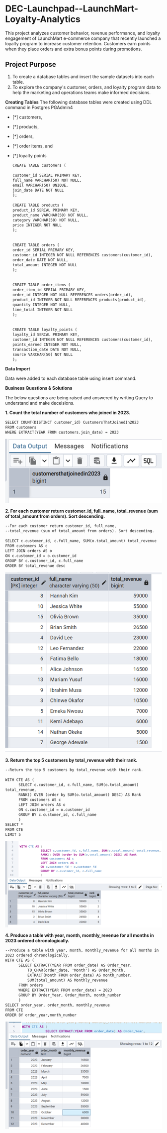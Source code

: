 # DEC-Launchpad--LaunchMart-Loyalty-Analytics
This project analyzes customer behavior, revenue performance, and loyalty engagement of LaunchMart e-commerce company that recently launched a loyalty program to increase customer retention. Customers earn points when they place orders and extra bonus points during promotions. 

## Project Purpose
1. To create a database tables and insert the sample datasets into each table.
2. To explore the company's customer, orders, and loyalty program data to help the marketing and operations teams make informed decisions.

**Creating Tables**
The following database tables were created using DDL command in Postgres PGAdmin4

- [*] customers,
- [*] products,
- [*] orders,
- [*] order items, and
- [*] loyalty points


      CREATE TABLE customers (

      customer_id SERIAL PRIMARY KEY,
      full_name VARCHAR(50) NOT NULL,
      email VARCHAR(50) UNIQUE,
      join_date DATE NOT NULL
      );
    
      CREATE TABLE products (
      product_id SERIAL PRIMARY KEY,
      product_name VARCHAR(50) NOT NULL,
      category VARCHAR(50) NOT NULL,
      price INTEGER NOT NULL
      );
      
      
      CREATE TABLE orders (
      order_id SERIAL PRIMARY KEY,
      customer_id INTEGER NOT NULL REFERENCES customers(customer_id),
      order_date DATE NOT NULL,
      total_amount INTEGER NOT NULL
      );
      
      
      CREATE TABLE order_items (
      order_item_id SERIAL PRIMARY KEY,
      order_id INTEGER NOT NULL REFERENCES orders(order_id),
      product_id INTEGER NOT NULL REFERENCES products(product_id),
      quantity INTEGER NOT NULL,
      line_total INTEGER NOT NULL
      );
      
      
      CREATE TABLE loyalty_points (
      loyalty_id SERIAL PRIMARY KEY,
      customer_id INTEGER NOT NULL REFERENCES customers(customer_id),
      points_earned INTEGER NOT NULL,
      transaction_date DATE NOT NULL,
      source VARCHAR(50) NOT NULL
      );

**Data Import**

Data were added to each database table using insert command.

**Business Questions & Solutions**

The below questions are being raised and answered by writing Query to understand and make deceisions.

__**1. Count the total number of customers who joined in 2023.**__

    SELECT COUNT(DISTINCT customer_id) CustomersThatJoinedIn2023
    FROM customers
    WHERE EXTRACT(YEAR FROM customers.join_date) = 2023


![alt text](Images/Customers%20that%20joined%20in%202023.png)

__**2. For each customer return customer_id, full_name, total_revenue (sum of total_amount from orders). Sort descending.**__

    --For each customer return customer_id, full_name, 
    --total_revenue (sum of total_amount from orders). Sort descending.

    SELECT c.customer_id, c.full_name, SUM(o.total_amount) total_revenue
    FROM customers AS c
    LEFT JOIN orders AS o
    ON c.customer_id = o.customer_id
    GROUP BY c.customer_id, c.full_name
    ORDER BY total_revenue desc


![alt text](Images/Total%20revenue%20by%20customers.png)


__**3. Return the top 5 customers by total_revenue with their rank.**__

    --Return the top 5 customers by total_revenue with their rank.

    WITH CTE AS (
          SELECT c.customer_id, c.full_name, SUM(o.total_amount) total_revenue, 
          RANK() OVER (order by SUM(o.total_amount) DESC) AS Rank
          FROM customers AS c
          LEFT JOIN orders AS o
          ON c.customer_id = o.customer_id
          GROUP BY c.customer_id, c.full_name
          )
    SELECT * 
    FROM CTE
    LIMIT 5

![alt text](Images/Customer%20Rank.png)

__**4. Produce a table with year, month, monthly_revenue for all months in 2023 ordered chronologically.**__

    --Produce a table with year, month, monthly_revenue for all months in 2023 ordered chronologically.
    WITH CTE AS (
          SELECT EXTRACT(YEAR FROM order_date) AS Order_Year, 
              TO_CHAR(order_date, 'Month') AS Order_Month,
              EXTRACT(Month FROM order_date) AS month_number,
              SUM(total_amount) AS Monthly_revenue
          FROM orders
          WHERE EXTRACT(YEAR FROM order_date) = 2023
          GROUP BY Order_Year, Order_Month, month_number
          )
    SELECT order_year, order_month, monthly_revenue
    FROM CTE
    ORDER BY order_year,month_number

![alt text](images/Monthly%20Revenue.png)